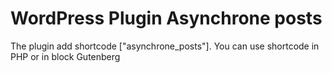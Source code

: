 # WordPress Plugin Asynchrone posts
The plugin add shortcode ["asynchrone_posts"]. You can use shortcode in PHP or in block Gutenberg